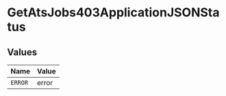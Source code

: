 # GetAtsJobs403ApplicationJSONStatus


## Values

| Name    | Value   |
| ------- | ------- |
| `ERROR` | error   |